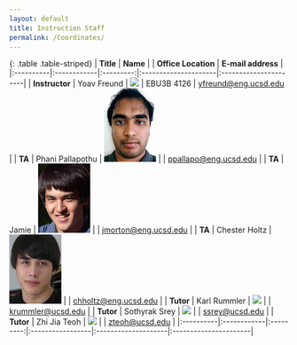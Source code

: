 ```yaml
---
layout: default
title: Instruction Staff
permalink: /Coordinates/
---
```


{: .table .table-striped}
| **Title** |  **Name**   |           | **Office Location**  | **E-mail address**    |
|:----------|:------------|:---------:|:---------------------|:----------------------|
|  **Instructor**	| Yoav Freund		| ![](/images/2010yoav2.png) | EBU3B 4126	|  yfreund@eng.ucsd.edu 	|
| **TA**		| Phani Pallapothu		| ![](/images/Phani.jpg)	|  	| ppallapo@eng.ucsd.edu	|
| **TA**		| Jamie		            | ![](/images/Jamie.jpg)	|  	| jmorton@eng.ucsd.edu	|
| **TA**		| Chester Holtz	        | ![](/images/Chester.jpg)	| 	| chholtz@eng.ucsd.edu	|
| **Tutor**		| Karl Rummler		    | ![](/images/krummler.jpg)	| 	| krummler@ucsd.edu	|
| **Tutor**		| Sothyrak Srey 	    | ![](/images/ssrey.jpg)	| 	| ssrey@ucsd.edu	|
| **Tutor**		| Zhi Jia Teoh		    | ![](/images/zteoh.jpg)	| 	| zteoh@ucsd.edu	|
|:----------|:------------|:---------:|:-----------------|:--------------------|:----------------------|
